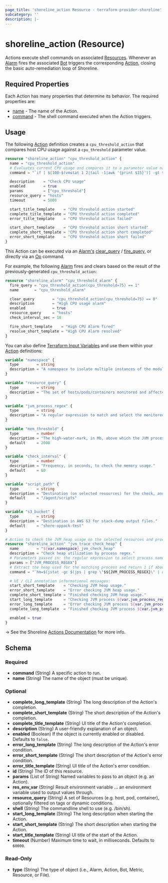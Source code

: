 ```yaml
---
page_title: 'shoreline_action Resource - terraform-provider-shoreline'
subcategory: ''
description: |-
---
```


# shoreline_action (Resource)

Actions execute shell commands on associated [Resources](https://docs.shoreline.io/platform/resources). Whenever an [Alarm](https://docs.shoreline.io/alarms) fires the associated [Bot](https://docs.shoreline.io/bots) triggers the corresponding [Action](https://docs.shoreline.io/actions), closing the basic auto-remediation loop of Shoreline.

## Required Properties

Each Action has many properties that determine its behavior. The required properties are:

- [name](https://docs.shoreline.io/actions/properties#name) - The name of the Action.
- [command](https://docs.shoreline.io/actions/properties#command) - The shell command executed when the Action triggers.

## Usage

The following [Action](https://docs.shoreline.io/actions) definition creates a `cpu_threshold_action` that compares host CPU usage against a `cpu_threshold` parameter value.

```terraform
resource "shoreline_action" "cpu_threshold_action" {
  name = "cpu_threshold_action"
  # Evaluates current CPU usage and compares it to a parameter value named $cpu_threshold
  command = "`if [ $[100-$(vmstat 1 2|tail -1|awk '{print $15}')] -gt $cpu_threshold ]; then exit 1; fi`"

  description    = "Check CPU usage"
  enabled        = true
  params         = ["cpu_threshold"]
  resource_query = "hosts"
  timeout        = 5000

  start_title_template    = "CPU threshold action started"
  complete_title_template = "CPU threshold action completed"
  error_title_template    = "CPU threshold action failed"

  start_short_template    = "CPU threshold action short started"
  complete_short_template = "CPU threshold action short completed"
  error_short_template    = "CPU threshold action short failed"
}
```

This Action can be executed via an [Alarm's](https://docs.shoreline.io/alarms) [clear_query](https://docs.shoreline.io/alarms/properties#clear_query) / [fire_query](https://docs.shoreline.io/alarms/properties#fire_query), or directly via an [Op](https://docs.shoreline.io/op) command.

For example, the following [Alarm](https://docs.shoreline.io/alarms) fires and clears based on the result of the previously-generated `cpu_threshold_action`:

```terraform
resource "shoreline_alarm" "cpu_threshold_alarm" {
  fire_query = "cpu_threshold_action(cpu_threshold=75) == 1"
  name       = "cpu_threshold_alarm"

  clear_query        = "cpu_threshold_action(cpu_threshold=75) == 0"
  description        = "High CPU usage alarm"
  enabled            = true
  resource_query     = "hosts"
  check_interval_sec = 10

  fire_short_template    = "High CPU Alarm fired"
  resolve_short_template = "High CPU Alarm resolved"
}
```

You can also define [Terraform Input Variables](https://www.terraform.io/docs/language/values/variables.html) and use them within your [Action](https://docs.shoreline.io/actions) definitions:

```terraform
variable "namespace" {
  type        = string
  description = "A namespace to isolate multiple instances of the module with different parameters."
}

variable "resource_query" {
  type        = string
  description = "The set of hosts/pods/containers monitored and affected by this module."
}

variable "jvm_process_regex" {
  type        = string
  description = "A regular expression to match and select the monitored Java processes."
}

variable "mem_threshold" {
  type        = number
  description = "The high-water-mark, in Mb, above which the JVM process stack-trace is dumped."
  default     = 2000
}

variable "check_interval" {
  type        = number
  description = "Frequency, in seconds, to check the memory usage."
  default     = 60
}

variable "script_path" {
  type        = string
  description = "Destination (on selected resources) for the check, and stack-dump scripts."
  default     = "/agent/scripts"
}

variable "s3_bucket" {
  type        = string
  description = "Destination in AWS S3 for stack-dump output files."
  default     = "shore-oppack-test"
}
```

```terraform
# Action to check the JVM heap usage on the selected resources and process.
resource "shoreline_action" "jvm_trace_check_heap" {
  name        = "${var.namespace}_jvm_check_heap"
  description = "Check heap utilization by process regex."
  # Parameters passed in: the regular expression to select process name.
  params = ["JVM_PROCESS_REGEX"]
  # Extract the heap used for the matching process and return 1 if above threshold.
  command = "`hm=$(jstat -gc $(jps | grep \"$${JVM_PROCESS_REGEX}\" | awk '{print $1}') | tail -n 1 | awk '{split($0,a,\" \"); sum=a[3]+a[4]+a[6]+a[8]; print sum/1024}'); hm=$${hm%.*}; if [ $hm -gt ${var.mem_threshold} ]; then echo \"heap memory $hm MB > threshold ${var.mem_threshold} MB\"; exit 1; fi`"

  # UI / CLI annotation informational messages:
  start_short_template    = "Checking JVM heap usage."
  error_short_template    = "Error checking JVM heap usage."
  complete_short_template = "Finished checking JVM heap usage."
  start_long_template     = "Checking JVM process ${var.jvm_process_regex} heap usage."
  error_long_template     = "Error checking JVM process ${var.jvm_process_regex} heap usage."
  complete_long_template  = "Finished checking JVM process ${var.jvm_process_regex} heap usage."

  enabled = true
}
```

-> See the Shoreline [Actions Documentation](https://docs.shoreline.io/actions) for more info.

<!-- schema generated by tfplugindocs -->
## Schema

### Required

- **command** (String) A specific action to run.
- **name** (String) The name of the object (must be unique).

### Optional

- **complete_long_template** (String) The long description of the Action's completion.
- **complete_short_template** (String) The short description of the Action's completion.
- **complete_title_template** (String) UI title of the Action's completion.
- **description** (String) A user-friendly explanation of an object.
- **enabled** (Boolean) If the object is currently enabled or disabled. Defaults to `false`.
- **error_long_template** (String) The long description of the Action's error condition.
- **error_short_template** (String) The short description of the Action's error condition.
- **error_title_template** (String) UI title of the Action's error condition.
- **id** (String) The ID of this resource.
- **params** (List of String) Named variables to pass to an object (e.g. an Action).
- **res_env_var** (String) Result environment variable ... an environment variable used to output values through.
- **resource_query** (String) A set of Resources (e.g. host, pod, container), optionally filtered on tags or dynamic conditions.
- **shell** (String) The commandline shell to use (e.g. /bin/sh).
- **start_long_template** (String) The long description when starting the Action.
- **start_short_template** (String) The short description when starting the Action.
- **start_title_template** (String) UI title of the start of the Action.
- **timeout** (Number) Maximum time to wait, in milliseconds. Defaults to `60000`.

### Read-Only

- **type** (String) The type of object (i.e., Alarm, Action, Bot, Metric, Resource, or File).
